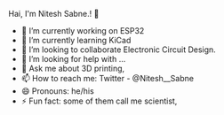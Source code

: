 Hai, I'm Nitesh Sabne.! 👋


- 🔭 I’m currently working on ESP32
- 🌱 I’m currently learning KiCad
- 👯 I’m looking to collaborate Electronic Circuit Design. 
- 🤔 I’m looking for help with ...
- 💬 Ask me about 3D printing,
- 📫 How to reach me: Twitter - @Nitesh__Sabne
- 😄 Pronouns: he/his
- ⚡ Fun fact: some of them call me scientist,

